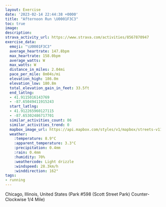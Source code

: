 ```yaml
---
layout: Exercise
date: '2023-02-14 22:44:38 +0000'
title: "Afternoon Run \U0001F3C3"
toc: true
image:
description:
strava_activity_url: https://www.strava.com/activities/8567870947
exercise_data:
  emoji: "\U0001F3C3"
  average_heartrate: 147.8bpm
  max_heartrate: 158.0bpm
  average_watts: W
  max_watts: W
  distance_in_miles: 2.04mi
  pace_per_mile: 8m04s/mi
  elevation_high: 186.0m
  elevation_low: 180.8m
  total_elevation_gain_in_feet: 33.5ft
  end_latlng:
  - 41.9115016143769
  - -87.65049411915243
  start_latlng:
  - 41.912265960127115
  - -87.65302486717701
  similar_activities_count: 86
  similar_activities_trend: 0
  mapbox_image_url: https://api.mapbox.com/styles/v1/mapbox/streets-v11/static/path-5+787af2-1.0(g%7Bx~Fjl~uOAuBBKjB_Dd%40%7B%40DMImFBMV%40%40aCCqLEkCBsBAsALSVWHIPIf%40%40NCLBBPBp%40AzDDb%40NTRN%7C%40%3F%60%40C%5COHIFUD%5D%40YEoCO_%40_%40SQCkAHSHMLGPCTBlAAxA%40RDLLPNJJBX%3Ft%40EPCNIR%5DHw%40Ci%40E%5BC%7B%40Ia%40QSSKe%40Aq%40%40OFKFKRI%60%40Bn%40%40vBBXPTPJPFP%3Fv%40ENCVSJWD%5D%40k%40EuBE%5BOSQK_%40GS%40q%40DSHMLK%5EAzA%40bAHn%40RVNJL%40j%40%3Fh%40ENILODMHi%40%3FcBAo%40Ga%40MSKGa%40Iq%40Au%40%40UCUQGAkBJKN%5BHCHBlBAVG%60%40FdFPr%40%40%5CChADfECZBbBA%60C),pin-s-s+e5b22e(-87.65142,41.91172),pin-s-f+89ae00(-87.64882,41.91100000000001)/auto/800x800?access_token=pk.eyJ1Ijoiam9zaGJlY2ttYW4iLCJhIjoiY205eWR2aDd1MWZ6djJrbXc4a3M0bWZleiJ9.XiG9OWkNcZk2QzjJbxLB4A
  weather:
    :temperature: 8.9°C
    :apparent_temperature: 3.3°C
    :precipitation: 0.4mm
    :rain: 0.4mm
    :humidity: 70%
    :weathercode: Light drizzle
    :windspeed: 28.3km/h
    :winddirection: 162°
tags:
- running
---
```

Chicago, Illinois, United States (Park #598 (Scott Street Park) Counter-Clockwise 1/4 Mile)
